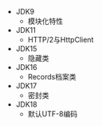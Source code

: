 - JDK9
  - 模块化特性
- JDK11
  - HTTP/2与HttpClient
- JDK15
  - 隐藏类
- JDK16
  - Records档案类
- JDK17
  - 密封类
- JDK18
  - 默认UTF-8编码
